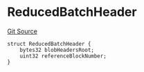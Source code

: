 # ReducedBatchHeader
[Git Source](https://github.com/Layr-Labs/eigenda/blob/538f0525d9ff112a8ba32701edaf2860a0ad7306/src/interfaces/IEigenDAStructs.sol)


```solidity
struct ReducedBatchHeader {
    bytes32 blobHeadersRoot;
    uint32 referenceBlockNumber;
}
```

